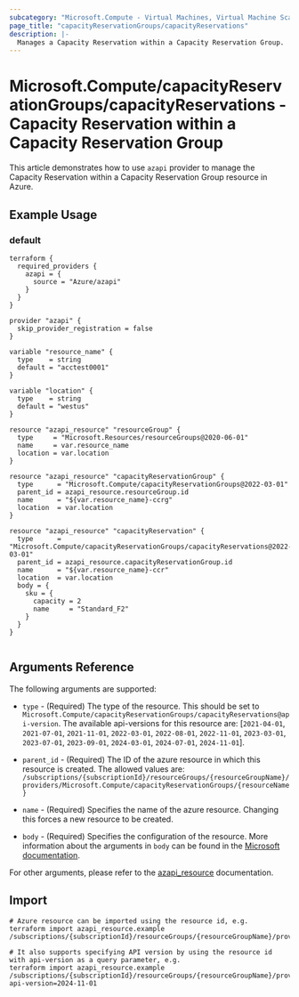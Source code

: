 ```yaml
---
subcategory: "Microsoft.Compute - Virtual Machines, Virtual Machine Scale Sets"
page_title: "capacityReservationGroups/capacityReservations"
description: |-
  Manages a Capacity Reservation within a Capacity Reservation Group.
---
```


# Microsoft.Compute/capacityReservationGroups/capacityReservations - Capacity Reservation within a Capacity Reservation Group

This article demonstrates how to use `azapi` provider to manage the Capacity Reservation within a Capacity Reservation Group resource in Azure.

## Example Usage

### default

```hcl
terraform {
  required_providers {
    azapi = {
      source = "Azure/azapi"
    }
  }
}

provider "azapi" {
  skip_provider_registration = false
}

variable "resource_name" {
  type    = string
  default = "acctest0001"
}

variable "location" {
  type    = string
  default = "westus"
}

resource "azapi_resource" "resourceGroup" {
  type     = "Microsoft.Resources/resourceGroups@2020-06-01"
  name     = var.resource_name
  location = var.location
}

resource "azapi_resource" "capacityReservationGroup" {
  type      = "Microsoft.Compute/capacityReservationGroups@2022-03-01"
  parent_id = azapi_resource.resourceGroup.id
  name      = "${var.resource_name}-ccrg"
  location  = var.location
}

resource "azapi_resource" "capacityReservation" {
  type      = "Microsoft.Compute/capacityReservationGroups/capacityReservations@2022-03-01"
  parent_id = azapi_resource.capacityReservationGroup.id
  name      = "${var.resource_name}-ccr"
  location  = var.location
  body = {
    sku = {
      capacity = 2
      name     = "Standard_F2"
    }
  }
}


```



## Arguments Reference

The following arguments are supported:

* `type` - (Required) The type of the resource. This should be set to `Microsoft.Compute/capacityReservationGroups/capacityReservations@api-version`. The available api-versions for this resource are: [`2021-04-01`, `2021-07-01`, `2021-11-01`, `2022-03-01`, `2022-08-01`, `2022-11-01`, `2023-03-01`, `2023-07-01`, `2023-09-01`, `2024-03-01`, `2024-07-01`, `2024-11-01`].

* `parent_id` - (Required) The ID of the azure resource in which this resource is created. The allowed values are:  
  `/subscriptions/{subscriptionId}/resourceGroups/{resourceGroupName}/providers/Microsoft.Compute/capacityReservationGroups/{resourceName}`

* `name` - (Required) Specifies the name of the azure resource. Changing this forces a new resource to be created.

* `body` - (Required) Specifies the configuration of the resource. More information about the arguments in `body` can be found in the [Microsoft documentation](https://learn.microsoft.com/en-us/azure/templates/Microsoft.Compute/capacityReservationGroups/capacityReservations?pivots=deployment-language-terraform).

For other arguments, please refer to the [azapi_resource](https://registry.terraform.io/providers/Azure/azapi/latest/docs/resources/resource) documentation.

## Import

 ```shell
 # Azure resource can be imported using the resource id, e.g.
 terraform import azapi_resource.example /subscriptions/{subscriptionId}/resourceGroups/{resourceGroupName}/providers/Microsoft.Compute/capacityReservationGroups/{resourceName}/capacityReservations/{resourceName}
 
 # It also supports specifying API version by using the resource id with api-version as a query parameter, e.g.
 terraform import azapi_resource.example /subscriptions/{subscriptionId}/resourceGroups/{resourceGroupName}/providers/Microsoft.Compute/capacityReservationGroups/{resourceName}/capacityReservations/{resourceName}?api-version=2024-11-01
 ```
